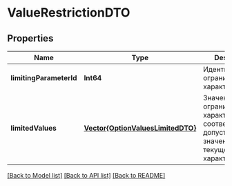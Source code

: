 # ValueRestrictionDTO


## Properties
Name | Type | Description | Notes
------------ | ------------- | ------------- | -------------
**limitingParameterId** | **Int64** | Идентификатор ограничивающей характеристики. | [default to nothing]
**limitedValues** | [**Vector{OptionValuesLimitedDTO}**](OptionValuesLimitedDTO.md) | Значения ограничивающей характеристики и соответствующие допустимые значения текущей характеристики. | [default to nothing]


[[Back to Model list]](../README.md#models) [[Back to API list]](../README.md#api-endpoints) [[Back to README]](../README.md)


